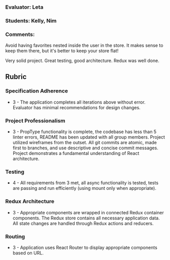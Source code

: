 ### Evaluator: Leta  
### Students: Kelly, Nim
### Comments:

Avoid having favorites nested inside the user in the store. It makes sense to keep them there, but it's better to keep your store flat!

Very solid project. Great testing, good architecture. Redux was well done. 

## Rubric

### Specification Adherence

* 3 - The application completes all iterations above without error. Evaluator has minimal  recommendations for design changes.

### Project Professionalism

* 3 - PropType functionality is complete, the codebase has less than 5 linter errors, README has been updated with all group members. Project utilized wireframes from the outset. All git commits are atomic, made first to branches, and use descriptive and concise commit messages. Project demonstrates a fundamental understanding of React architecture.

### Testing

* 4 - All requirements from 3 met, all async functionality is tested, tests are passing and run efficiently (using mount only when appropriate).

### Redux Architecture

* 3 - Appropriate components are wrapped in connected Redux container components. The Redux store contains all necessary application data. All state changes are handled through Redux actions and reducers.

### Routing

* 3 - Application uses React Router to display appropriate components based on URL.
